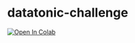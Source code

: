 # datatonic-challenge

[![Open In Colab](https://colab.research.google.com/assets/colab-badge.svg)](https://colab.research.google.com/github/dluo96/datatonic-challenge/blob/master/DatatonicChallenge.ipynb)
